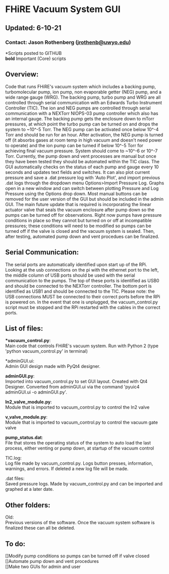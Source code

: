 # FHiRE Vacuum System GUI
## Updated: 6-10-21
### Contact: Jason Rothenberg (jrothenb@uwyo.edu)

*Scripts posted to GITHUB  
__bold__ Important (Core) scripts

## Overview:

Code that runs FHiRE's vacuum system which includes a backing pump, turbomolecular pump, ion pump, non evaporable getter (NEG) pump, and a wide range gauge (WRG). The backing pump, turbo pump and WRG are all controlled through serial communication with an Edwards Turbo Instrument Controller (TIC). The ion and NEG pumps are controlled through serial communication with a NEXTorr NIOPS-03 pump controller which also has an internal gauge. The backing pump gets the enclosure down to mTorr pressures, at which point the turbo pump can be turned on and drops the system to ~10^-5 Torr. The NEG pump can be activated once below 10^-4 Torr and should be run for an hour. After activation, the NEG pump is turned off (it absorbs gases at room temp in high vacuum and doesn't need power to operate) and the ion pump can be turned if below 10^-5 Torr for achieving final vacuum pressure. System should come to ~10^-6 or 10^-7 Torr. Currently, the pump down and vent processes are manual but once they have been tested they should be automated within the TIC class. The GUI automatically checks on the status of each pump and gauge every 10 seconds and updates text fields and switches. It can also plot current pressure and save a .dat pressure log with 'Auto Plot', and import previous .dat logs through the dropdown menu Options>Import Pressure Log. Graphs open in a new window and can switch between plotting Pressure and Log Pressure using the Options drop down. Most manual buttons can be removed for the user version of the GUI but should be included in the admin GUI. The main future update that is required is incorporating the linear actuator valve that seals the vacuum enclosure after pump down so the pumps can be turned off for observations. Right now pumps have pressure conditions in place so they cannot but turned on or off at incompatible pressures; these conditions will need to be modified so pumps can be turned off if the valve is closed and the vacuum system is sealed. Then, after testing, automated pump down and vent procedues can be finalized.  

## Serial Communication:

The serial ports are automatically identified upon start up of the RPi. Looking at the usb connections on the pi with the ethernet port to the left, the middle column of USB ports should be used with the serial communication to the pumps. The top of these ports is identified as USB0 and should be connected to the NEXTorr controller. The bottom port is identified as USB1 and should be connected to the TIC. Please note: the USB connections MUST be connected to their correct ports before the RPi is powered on. In the event that one is unplugged, the vacuum_control.py script must be stopped and the RPi restarted with the cables in the correct ports.  

## List of files:

__*vacuum_control.py__:  
	Main code that controls FHiRE's vacuum system. Run with Python 2 (type 'python vacuum_control.py' in terminal)  

*adminGUI.ui:  
	Admin GUI design made with PyQt4 designer.  

__adminGUI.py__:  
	Imported into vacuum_control.py to set GUI layout. Created with Qt4 Designer. Converted from adminGUI.ui via the command 'pyuic4 adminGUI.ui -o adminGUI.py'.   

__ln2_valve_module.py__:  
	Module that is imported to vacuum_control.py to control the ln2 valve  

__v_valve_module.py__:  
	Module that is imported to vacuum_control.py to control the vacuum gate valve  

__pump_status.dat__:  
	File that stores the operating status of the system to auto load the last process, either venting or pump down, at startup of the vacuum control  

TIC.log:  
	Log file made by vacuum_control.py. Logs button presses, information, warnings, and errors. If deleted a new log file will be made.  

.dat files:  
	Saved pressure logs. Made by vacuum_control.py and can be imported and graphed at a later date.   

## Other folders: 

Old:  
	Previous versions of the software. Once the vacuum system software is finalized these can all be deleted.  

## To do:

[]Modify pump conditions so pumps can be turned off if valve closed  
[]Automate pump down and vent procedures  
[]Make two GUIs for admin and user  
